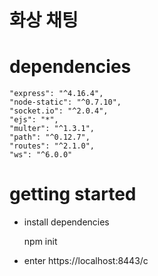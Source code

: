 # 화상 채팅

# dependencies
    "express": "^4.16.4",
    "node-static": "^0.7.10",
    "socket.io": "^2.0.4",
    "ejs": "*",
    "multer": "^1.3.1",
    "path": "^0.12.7",
    "routes": "^2.1.0",
    "ws": "^6.0.0"
# getting started
- install dependencies

    npm init
  
- enter https://localhost:8443/c

